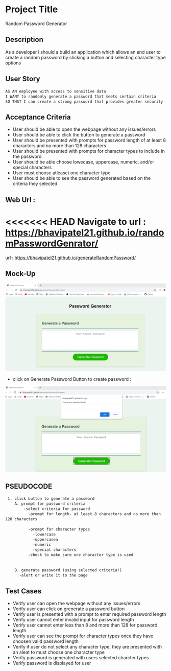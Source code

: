 #  Project Title 
 Random Password Generator

## Description 

As a developer i should a build an application which allows an end user to create a random password by clicking a button and selecting  character type options

## User Story
```
AS AN employee with access to sensitive data
I WANT to randomly generate a password that meets certain criteria
SO THAT I can create a strong password that provides greater security

```
## Acceptance Criteria 
* User should be able to open the webpage without any issues/errors
* User should be able to click the button to generate a password
* User should be presented with prompts for password length of at least 8 characters and no more than 128 characters
* User should be presented with prompts for character types to include in the password
* User should be able choose lowecase, uppercase, numeric, and/or special characters
* User must choose atleaset one character type 
* User should be able to see the password generated based on the criteria they selected

## Web Url :

<<<<<<< HEAD
Navigate to url : https://bhavipatel21.github.io/randomPasswordGenrator/
=======
url : https://bhavipatel21.github.io/generateRandomPassword/

## Mock-Up

![password generator demo](./assets/password_generatorapp.png)

* click on Generate Password Button to create password :

![password generator demo](./assets/choosePasswordlength.png)
## PSEUDOCODE

     1. click button to generate a password
        A. prompt for password criteria
            -select criteria for password
              -prompt for length- at least 8 characters and no more than 128 characters
              
              -prompt for character types
                -lowercase
                -uppercasea
                -numeric
                -special characters
              -check to make sure one character type is used


        B. generate password (using selected criteria!)
          -alert or write it to the page

 

## Test Cases

* Verify user can open the webpage without any issues/errors
* Verify user can click on grenerate a password button
* Verify user is presented with a prompt to enter required password length 
* Verify user cannot enter invalid input for password length
* Verify user cannot enter less than 8 and more than 128 for password length
* Verify user can see the prompt for character types once they have choosen valid password length
* Verify if user do not select any character type, they are presented with an aleat to must choose one character type
* Verify password is generated with users selected charcter types
* Verify password is displayed for user 
